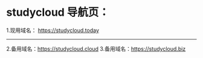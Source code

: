# studycloud 导航页：

1.现用域名： https://studycloud.today

---

2.备用域名：https://studycloud.cloud
3.备用域名：https://studycloud.biz
